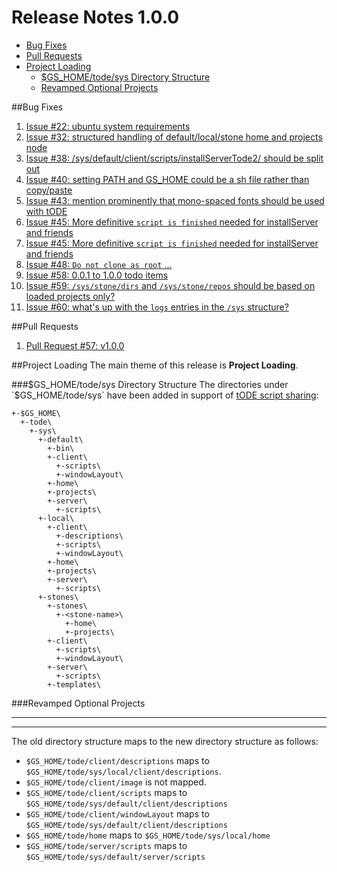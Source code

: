 # Release Notes 1.0.0

- [Bug Fixes](#bug-fixes)
- [Pull Requests](#pull-requests)
- [Project Loading](#project-loading)
  - [$GS_HOME/tode/sys Directory Structure](#gshometodesys-directory-structure)
  - [Revamped Optional Projects](#revamped-optional-projects)

##Bug Fixes
1. [Issue #22: ubuntu system requirements][10]
1. [Issue #32: structured handling of default/local/stone home and projects node][7]
2. [Issue #38: /sys/default/client/scripts/installServerTode2/ should be split out][8]
2. [Issue #40: setting PATH and GS_HOME could be a sh file rather than copy/paste][14]
2. [Issue #43: mention prominently that mono-spaced fonts should be used with tODE][18]
2. [Issue #45: More definitive `script is finished` needed for installServer and friends][13]
3. [Issue #45: More definitive `script is finished` needed for installServer and friends][11]
3. [Issue #48: `Do not clone as root` ...][12]
3. [Issue #58: 0.0.1 to 1.0.0 todo items][9]
4. [Issue #59: `/sys/stone/dirs` and `/sys/stone/repos` should be based on loaded projects only?][16]
4. [Issue #60: what's up with the `logs` entries in the `/sys` structure?][15]

##Pull Requests
1. [Pull Request #57: v1.0.0][17]

##Project Loading
The main theme of this release is **Project Loading**.

###$GS_HOME/tode/sys Directory Structure
The directories under `$GS_HOME/tode/sys` have been added in support of [tODE script sharing][19]:

```
+-$GS_HOME\
  +-tode\
    +-sys\
      +-default\
        +-bin\
        +-client\
          +-scripts\
          +-windowLayout\
        +-home\
        +-projects\
        +-server\
          +-scripts\
      +-local\
        +-client\
          +-descriptions\
          +-scripts\
          +-windowLayout\
        +-home\
        +-projects\
        +-server\
          +-scripts\
      +-stones\
        +-stones\
          +-<stone-name>\
            +-home\
            +-projects\
        +-client\
          +-scripts\
          +-windowLayout\
        +-server\
          +-scripts\
        +-templates\
```

###Revamped Optional Projects




---
---


The old directory structure maps to the new directory structure as follows:
- `$GS_HOME/tode/client/descriptions` maps to `$GS_HOME/tode/sys/local/client/descriptions`.
- `$GS_HOME/tode/client/image` is not mapped.
- `$GS_HOME/tode/client/scripts` maps to `$GS_HOME/tode/sys/default/client/descriptions`
- `$GS_HOME/tode/client/windowLayout` maps to `$GS_HOME/tode/sys/default/client/descriptions`
- `$GS_HOME/tode/home` maps to `$GS_HOME/tode/sys/local/home`
- `$GS_HOME/tode/server/scripts` maps to `$GS_HOME/tode/sys/default/server/scripts`

[1]: https://github.com/dalehenrich/tode/tree/master/docs/releaseNotes0.1.0.md
[3]: https://github.com/dalehenrich/tode/releases/tag/v0.1.0
[4]: https://github.com/GsDevKit/gsDevKitHome/releases/tag/v0.0.1
[5]: https://github.com/GsDevKit/gsDevKitHome/releases/tag/v1.0.0
[6]: https://github.com/dalehenrich/tode/tree/master/docs/releaseNotes0.1.0.md#sys-node-structure
[7]: https://github.com/GsDevKit/gsDevKitHome/issues/32
[8]: https://github.com/GsDevKit/gsDevKitHome/issues/38
[9]: https://github.com/GsDevKit/gsDevKitHome/issues/58
[10]: https://github.com/GsDevKit/gsDevKitHome/issues/22
[11]: https://github.com/GsDevKit/gsDevKitHome/issues/45
[12]: https://github.com/GsDevKit/gsDevKitHome/issues/48
[13]: https://github.com/GsDevKit/gsDevKitHome/issues/45
[14]: https://github.com/GsDevKit/gsDevKitHome/issues/40
[15]: https://github.com/GsDevKit/gsDevKitHome/issues/60
[16]: https://github.com/GsDevKit/gsDevKitHome/issues/59
[17]: https://github.com/GsDevKit/gsDevKitHome/pull/57
[18]: https://github.com/GsDevKit/gsDevKitHome/pull/43
[19]: https://github.com/dalehenrich/tode/tree/master/docs/releaseNotes0.1.0.md#construction-of-project-entry-and-script-sharing-structures

